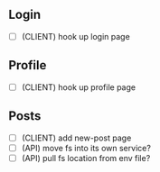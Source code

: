 ## Login
- [ ] (CLIENT) hook up login page

## Profile
- [ ] (CLIENT) hook up profile page

## Posts
- [ ] (CLIENT) add new-post page
- [ ] (API) move fs into its own service?
- [ ] (API) pull fs location from env file?

